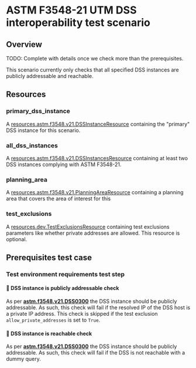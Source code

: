 # ASTM F3548-21 UTM DSS interoperability test scenario

## Overview

TODO: Complete with details once we check more than the prerequisites.

This scenario currently only checks that all specified DSS instances are publicly addressable and reachable.

## Resources

### primary_dss_instance

A [resources.astm.f3548.v21.DSSInstanceResource](../../../../resources/astm/f3548/v21/dss.py) containing the "primary" DSS instance for this scenario.

### all_dss_instances

A [resources.astm.f3548.v21.DSSInstancesResource](../../../../resources/astm/f3548/v21/dss.py) containing at least two DSS instances complying with ASTM F3548-21.

### planning_area

A [resources.astm.f3548.v21.PlanningAreaResource](../../../../resources/astm/f3548/v21/planning_area.py) containing a planning area that covers the area of interest for this

### test_exclusions

A [resources.dev.TestExclusionsResource](../../../../resources/dev/test_exclusions.py) containing test exclusions parameters like whether private addresses are allowed.
This resource is optional.

## Prerequisites test case

### Test environment requirements test step

#### 🛑 DSS instance is publicly addressable check

As per **[astm.f3548.v21.DSS0300](../../../../requirements/astm/f3548/v21.md)** the DSS instance should be publicly addressable.
As such, this check will fail if the resolved IP of the DSS host is a private IP address.
This check is skipped if the test exclusion `allow_private_addresses` is set to `True`.

#### 🛑 DSS instance is reachable check
As per **[astm.f3548.v21.DSS0300](../../../../requirements/astm/f3548/v21.md)** the DSS instance should be publicly addressable.
As such, this check will fail if the DSS is not reachable with a dummy query.
